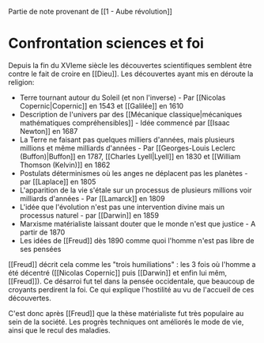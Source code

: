 Partie de note provenant de [[1 - Aube révolution]]
# Confrontation sciences et foi
Depuis la fin du XVIeme siècle les découvertes scientifiques semblent être contre le fait de croire en [[Dieu]]. Les découvertes ayant mis en déroute la religion:
- Terre tournant autour du Soleil (et non l'inverse) - Par [[Nicolas Copernic|Copernic]] en 1543 et [[Galilée]] en 1610
- Description de l'univers par des [[Mécanique classique|mécaniques mathématiques compréhensibles]] - Idée commencé par [[Isaac Newton]] en 1687
- La Terre ne faisant pas quelques milliers d'années, mais plusieurs millions et même milliards d'années - Par [[Georges-Louis Leclerc (Buffon)|Buffon]] en 1787, [[Charles Lyell|Lyell]] en 1830 et [[William Thomson (Kelvin)]] en 1862
- Postulats déterminismes où les anges ne déplacent pas les planètes - par [[Laplace]] en 1805
- L'apparition de la vie s'étale sur un processus de plusieurs millions voir milliards d'années - Par [[Lamarck]] en 1809
- L'idée que l'évolution n'est pas une intervention divine mais un processus naturel - par [[Darwin]] en 1859
- Marxisme matérialiste laissant douter que le monde n'est que justice - A partir de 1870
- Les idées de [[Freud]] dès 1890 comme quoi l'homme n'est pas libre de ses pensées

[[Freud]] décrit cela comme les "trois humiliations" : les 3 fois où l'homme a été décentré ([[Nicolas Copernic]] puis [[Darwin]] et enfin lui mêm, [[Freud]]).
Ce désarroi fut tel dans la pensée occidentale, que beaucoup de croyants perdirent la foi. Ce qui explique l'hostilité au vu de l'accueil de ces découvertes.

C'est donc après [[Freud]] que la thèse matérialiste fut très populaire au sein de la société. Les progrès techniques ont améliorés le mode de vie, ainsi que le recul des maladies.